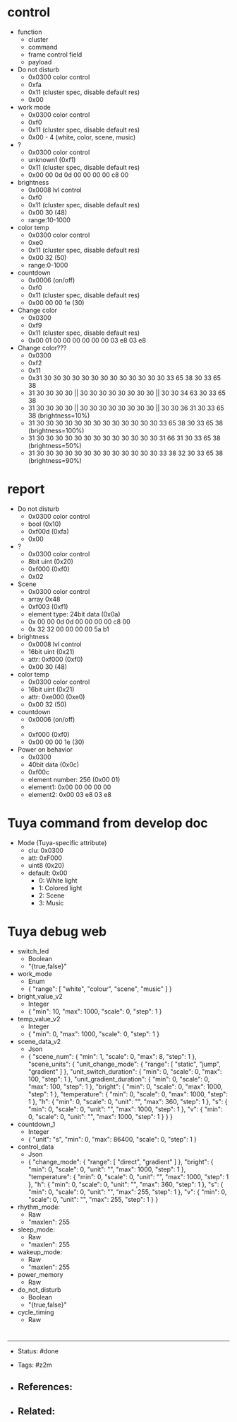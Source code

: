 # control
- function
	- cluster
	- command
	- frame control field
	- payload
- Do not disturb
	- 0x0300 color control
	- 0xfa
	- 0x11 (cluster spec, disable default res)
	- 0x00
- work mode
	- 0x0300 color control
	- 0xf0
	- 0x11 (cluster spec, disable default res)
	- 0x00 - 4 (white, color, scene, music)
- ?
	- 0x0300 color control
	- unknown1 (0xf1)
	- 0x11 (cluster spec, disable default res)
	- 0x00 00 0d 0d 00 00 00 00 c8 00
- brightness
	- 0x0008 lvl control
	- 0xf0
	- 0x11 (cluster spec, disable default res)
	- 0x00 30 (48)
	- range:10-1000
- color temp
	- 0x0300 color control
	- 0xe0
	- 0x11 (cluster spec, disable default res)
	- 0x00 32 (50)
	- range:0-1000
- countdown
	- 0x0006 (on/off)
	- 0xf0
	- 0x11 (cluster spec, disable default res)
	- 0x00 00 00 1e (30)
- Change color
	- 0x0300
	- 0xf9
	- 0x11 (cluster spec, disable default res)
	- 0x00 01 00 00 00 00 00 00 03 e8 03 e8
- Change color???
	- 0x0300
	- 0xf2
	- 0x11
	- 0x31 30 30 30 30 30 30 30 30 30 30 30 30 30 33 65 38 30 33 65 38
	- 31 30 30 30 30 || 30 30 30 30 30 30 30 30 || 30 30 34 63 30 33 65 38
	- 31 30 30 30 30 || 30 30 30 30 30 30 30 30 || 30 30 36 31 30 33 65 38 (brightness=10%)
	- 31 30 30 30 30 30 30 30 30 30 30 30 30 30 33 65 38 30 33 65 38 (brightness=100%)
	- 31 30 30 30 30 30 30 30 30 30 30 30 30 30 31 66 31 30 33 65 38 (brightness=50%)
	- 31 30 30 30 30 30 30 30 30 30 30 30 30 30 33 38 32 30 33 65 38 (brightness=90%)







# report
- Do not disturb
	- 0x0300 color control
	- bool (0x10)
	- 0xf00d (0xfa)
	- 0x00
- ?
	- 0x0300 color control
	- 8bit  uint (0x20)
	- 0xf000 (0xf0)
	- 0x02
- Scene
	- 0x0300 color control
	- array 0x48
	- 0xf003 (0xf1)
	- element type: 24bit data (0x0a)
	- 0x 00 00 0d 0d 00 00 00 00 c8 00
	- 0x 32 32 00 00 00 00 5a b1
- brightness
	- 0x0008 lvl control
	- 16bit  uint (0x21)
	- attr: 0xf000 (0xf0)
	- 0x00 30 (48)
- color temp
	- 0x0300 color control
	- 16bit  uint (0x21)
	- attr: 0xe000 (0xe0)
	- 0x00 32 (50)
- countdown
	- 0x0006 (on/off)
	- 
	- 0xf000 (0xf0)
	- 0x00 00 00 1e (30)
- Power on behavior
	- 0x0300
	- 40bit data (0x0c)
	- 0xf00c
	- element number: 256 (0x00 01)
	- element1: 0x00 00 00 00 00
	- element2: 0x00 03 e8 03 e8

# Tuya command from develop doc
- Mode (Tuya-specific attribute)
	- clu: 0x0300
	- att: 0xF000
	- uint8 (0x20)
	- default: 0x00
		- 0: White light
		- 1: Colored light
		- 2: Scene
		- 3: Music



# Tuya debug web

- switch_led
	- Boolean	
	- "{true,false}"
- work_mode
	- Enum
	- {
  "range": [
    "white",
    "colour",
    "scene",
    "music"
  ]
}
- bright_value_v2
	- Integer
	- {
  "min": 10,
  "max": 1000,
  "scale": 0,
  "step": 1
}
- temp_value_v2
	- Integer
	- {
  "min": 0,
  "max": 1000,
  "scale": 0,
  "step": 1
}
- scene_data_v2
	- Json
	- {
  "scene_num": {
    "min": 1,
    "scale": 0,
    "max": 8,
    "step": 1
  },
  "scene_units": {
    "unit_change_mode": {
      "range": [
        "static",
        "jump",
        "gradient"
      ]
    },
    "unit_switch_duration": {
      "min": 0,
      "scale": 0,
      "max": 100,
      "step": 1
    },
    "unit_gradient_duration": {
      "min": 0,
      "scale": 0,
      "max": 100,
      "step": 1
    },
    "bright": {
      "min": 0,
      "scale": 0,
      "max": 1000,
      "step": 1
    },
    "temperature": {
      "min": 0,
      "scale": 0,
      "max": 1000,
      "step": 1
    },
    "h": {
      "min": 0,
      "scale": 0,
      "unit": "",
      "max": 360,
      "step": 1
    },
    "s": {
      "min": 0,
      "scale": 0,
      "unit": "",
      "max": 1000,
      "step": 1
    },
    "v": {
      "min": 0,
      "scale": 0,
      "unit": "",
      "max": 1000,
      "step": 1
    }
  }
}
- countdown_1
	- Integer
	- {
  "unit": "s",
  "min": 0,
  "max": 86400,
  "scale": 0,
  "step": 1
}
- control_data
	- Json
	- {
  "change_mode": {
    "range": [
      "direct",
      "gradient"
    ]
  },
  "bright": {
    "min": 0,
    "scale": 0,
    "unit": "",
    "max": 1000,
    "step": 1
  },
  "temperature": {
    "min": 0,
    "scale": 0,
    "unit": "",
    "max": 1000,
    "step": 1
  },
  "h": {
    "min": 0,
    "scale": 0,
    "unit": "",
    "max": 360,
    "step": 1
  },
  "s": {
    "min": 0,
    "scale": 0,
    "unit": "",
    "max": 255,
    "step": 1
  },
  "v": {
    "min": 0,
    "scale": 0,
    "unit": "",
    "max": 255,
    "step": 1
  }
}
- rhythm_mode:
	- Raw
	- "maxlen": 255
- sleep_mode:
	- Raw
	- "maxlen": 255
- wakeup_mode:
	- Raw
	- "maxlen": 255
- power_memory
	- Raw
- do_not_disturb
	- Boolean	
	- "{true,false}"
- cycle_timing
	- Raw



# 

---
- Status: #done

- Tags: #z2m 

- References:
	- 

- Related:
	- 
